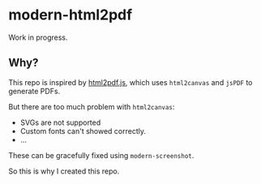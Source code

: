 # modern-html2pdf

Work in progress.

## Why?

This repo is inspired by [html2pdf.js](https://github.com/eKoopmans/html2pdf.js), which uses `html2canvas` and `jsPDF` to generate PDFs. 

But there are too much problem with `html2canvas`:

- SVGs are not supported
- Custom fonts can't showed correctly.
- ...

These can be gracefully fixed using `modern-screenshot`.

So this is why I created this repo.